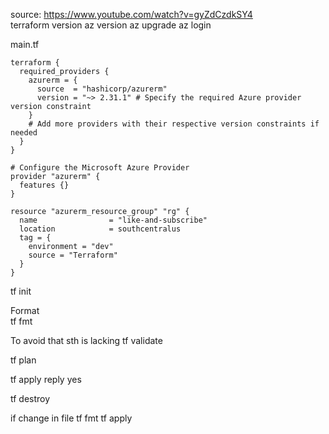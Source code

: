 source: https://www.youtube.com/watch?v=gyZdCzdkSY4  
terraform version
az version
az upgrade
az login

main.tf
```
terraform {
  required_providers {
    azurerm = {
      source  = "hashicorp/azurerm"
      version = "~> 2.31.1" # Specify the required Azure provider version constraint
    }
    # Add more providers with their respective version constraints if needed
  }
}

# Configure the Microsoft Azure Provider
provider "azurerm" {
  features {}
}

resource "azurerm_resource_group" "rg" {
  name                = "like-and-subscribe"
  location            = southcentralus
  tag = {
    environment = "dev"
    source = "Terraform"
  }
}
```

tf init

Format  
tf fmt

To avoid that sth is lacking
tf validate

tf plan

tf apply
reply yes

tf destroy


if change in file
tf fmt
tf apply
